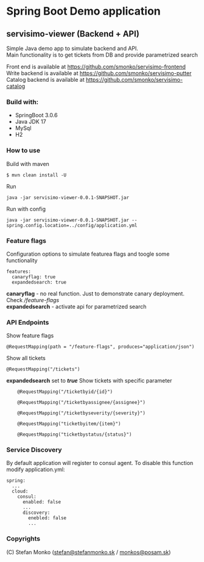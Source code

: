 # Spring Boot Demo application

## servisimo-viewer (Backend + API)

Simple Java demo app to simulate backend and API.  
Main functionality is to get tickets from DB and provide parametrized search

Front end is available at https://github.com/smonko/servisimo-frontend
Write backend is available at https://github.com/smonko/servisimo-putter
Catalog backend is available at https://github.com/smonko/servisimo-catalog

### Build with:
- SpringBoot 3.0.6
- Java JDK 17
- MySql
- H2


### How to use

Build with maven
```
$ mvn clean install -U 
```

Run
```
java -jar servisimo-viewer-0.0.1-SNAPSHOT.jar
```

Run with config
```
java -jar servisimo-viewer-0.0.1-SNAPSHOT.jar --spring.config.location=../config/application.yml
```

### Feature flags
Configuration options to simulate featurea flags and toogle some functionality

```
features:
  canaryflag: true
  expandedsearch: true
```

**canaryflag** - no real function. Just to demonstrate canary deployment. Check */feature-flags*  
**expandedsearch** - activate api for parametrized search
 

### API Endpoints
Show feature flags
```
@RequestMapping(path = "/feature-flags", produces="application/json")
```

Show all tickets
```
@RequestMapping("/tickets")
```

**expandedsearch** set to ***true***
Show tickets with specific parameter
```
    @RequestMapping("/ticketbyid/{id}")

    @RequestMapping("/ticketbyassignee/{assignee}")
 
    @RequestMapping("/ticketbyseverity/{severity}")

    @RequestMapping("ticketbyitem/{item}")

    @RequestMapping("ticketbystatus/{status}")
```

### Service Discovery
By default application will register to consul agent. To disable this function modify application.yml:
```
spring:
  ...
  cloud:
    consul:
      enabled: false
      ...
      discovery:
        enebled: false
        ...
```


### Copyrights
(C) Stefan Monko (stefan@stefanmonko.sk / monkos@posam.sk)